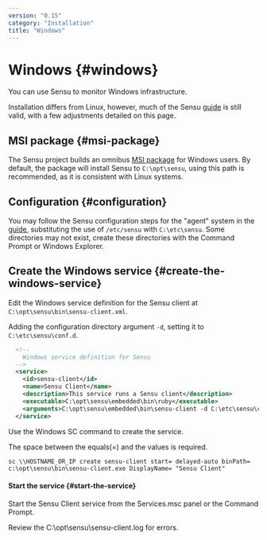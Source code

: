 ```yaml
---
version: "0.15"
category: "Installation"
title: "Windows"
---
```


# Windows {#windows}

You can use Sensu to monitor Windows infrastructure.

Installation differs from Linux, however, much of the Sensu
[guide](guide) is still valid, with a few adjustments detailed on this
page.

## MSI package {#msi-package}

The Sensu project builds an omnibus [MSI package](packages) for
Windows users. By default, the package will install Sensu to
`C:\opt\sensu`, using this path is recommended, as it is consistent
with Linux systems.

## Configuration {#configuration}

You may follow the Sensu configuration steps for the "agent" system in
the [guide](guide), substituting the use of `/etc/sensu` with
`C:\etc\sensu`. Some directories may not exist, create these
directories with the Command Prompt or Windows Explorer.

## Create the Windows service {#create-the-windows-service}

Edit the Windows service definition for the Sensu client at
`C:\opt\sensu\bin\sensu-client.xml`.

Adding the configuration directory argument `-d`, setting it to
`C:\etc\sensu\conf.d`.

~~~ xml
  <!--
    Windows service definition for Sensu
  -->
  <service>
    <id>sensu-client</id>
    <name>Sensu Client</name>
    <description>This service runs a Sensu client</description>
    <executable>C:\opt\sensu\embedded\bin\ruby</executable>
    <arguments>C:\opt\sensu\embedded\bin\sensu-client -d C:\etc\sensu\conf.d -l C:\opt\sensu\sensu-client.log</arguments>
  </service>
~~~

Use the Windows SC command to create the service.

The space between the equals(=) and the values is required.

~~~ shell
sc \\HOSTNAME_OR_IP create sensu-client start= delayed-auto binPath= c:\opt\sensu\bin\sensu-client.exe DisplayName= "Sensu Client"
~~~

#### Start the service {#start-the-service}

Start the Sensu Client service from the Services.msc panel or the
Command Prompt.

Review the C:\opt\sensu\sensu-client.log for errors.
